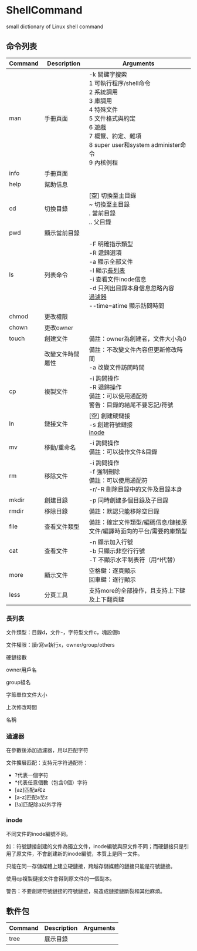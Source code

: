 # ShellCommand
small dictionary of Linux shell command



## 命令列表

| Command | Description      | Arguments                                                    |
| ------- | ---------------- | ------------------------------------------------------------ |
| man     | 手冊頁面         | -k 關鍵字搜索<br/>1 可執行程序/shell命令<br/>2 系統調用<br/>3 庫調用<br/>4 特殊文件<br/>5 文件格式與約定<br/>6 遊戲<br/>7 概覽、約定、雜項<br/>8 super user和system administer命令<br/>9 內核例程 |
| info    | 手冊頁面         |                                                              |
| help    | 幫助信息         |                                                              |
| cd      | 切換目錄         | [空] 切換至主目錄<br/>~ 切換至主目錄<br/>. 當前目錄<br/>.. 父目錄 |
| pwd     | 顯示當前目錄     |                                                              |
| ls      | 列表命令         | -F 明確指示類型<br/>-R 遞歸選項<br/>-a 顯示全部文件<br/>-l 顯示[長列表](#長列表)<br/>-i 查看文件inode信息<br/>-d 只列出目錄本身信息忽略內容<br/>[過濾器](#過濾器)<br/>--time=atime 顯示訪問時間 |
| chmod   | 更改權限         |                                                              |
| chown   | 更改owner        |                                                              |
| touch   | 創建文件         | 備註：owner為創建者，文件大小為0                             |
|         | 改變文件時間屬性 | 備註：不改變文件內容但更新修改時間<br/>-a 改變文件訪問時間   |
| cp      | 複製文件         | -i 詢問操作<br/>-R 遞歸操作<br/>備註：可以使用通配符<br/>警告：目錄的結尾不要忘記/符號 |
| ln      | 鏈接文件         | [空] 創建硬鏈接<br/>-s 創建符號鏈接<br/>[inode](#inode)      |
| mv      | 移動/重命名      | -i 詢問操作<br/>備註：可以操作文件&目錄                      |
| rm      | 移除文件         | -i 詢問操作<br/>-f 強制刪除<br/>備註：可以使用通配符<br/>-r/-R 刪除目錄中的文件及目錄本身 |
| mkdir   | 創建目錄         | -p 同時創建多個目錄及子目錄                                  |
| rmdir   | 移除目錄         | 備註：默認只能移除空目錄                                     |
| file    | 查看文件類型     | 備註：確定文件類型/編碼信息/鏈接原文件/編譯時面向的平台/需要的庫類型 |
| cat     | 查看文件         | -n 顯示加入行號<br/>-b 只顯示非空行行號<br/>-T 不顯示水平制表符（用^I代替） |
| more    | 顯示文件         | 空格鍵：逐頁顯示<br/>回車鍵：逐行顯示                        |
| less    | 分頁工具         | 支持more的全部操作，且支持上下鍵及上下翻頁鍵                 |

### 長列表

文件類型：目錄d，文件-，字符型文件c，塊設備b

文件權限：讀r寫w執行x，owner/group/others

硬鏈接數

owner用戶名

group組名

字節單位文件大小

上次修改時間

名稱

### 過濾器

在參數後添加過濾器，用以匹配字符

文件擴展匹配：支持元字符通配符：

* ?代表一個字符
* *代表任意個數（包含0個）字符
* [az]匹配a和z
* [a-z]匹配a至z
* [!a]匹配除a以外字符

### inode

不同文件的inode編號不同。

如：符號鏈接創建的文件為獨立文件，inode編號與原文件不同；而硬鏈接只是引用了原文件，不會創建新的inode編號，本質上是同一文件。

只能在同一存儲媒體上建立硬鏈接，跨越存儲媒體的鏈接只能是符號鏈接。

使用cp複製鏈接文件會得到原文件的一個副本。

警告：不要創建符號鏈接的符號鏈接，易造成鏈接鏈斷裂和其他麻煩。



## 軟件包

| Command | Description | Arguments |
| ------- | ----------- | --------- |
| tree    | 展示目錄    |           |

